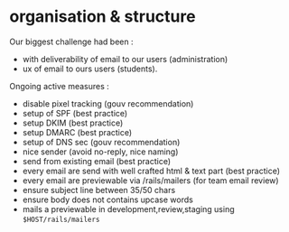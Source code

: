 # organisation & structure

Our biggest challenge had been :

* with deliverability of email to our users (administration)
* ux of email to ours users (students).

Ongoing active measures :

* disable pixel tracking (gouv recommendation)
* setup of SPF (best practice)
* setup DKIM (best practice)
* setup DMARC (best practice)
* setup of DNS sec (gouv recommendation)
* nice sender (avoid no-reply, nice naming)
* send from existing email (best practice)
* every email are send with well crafted html & text part (best practice)
* every email are previewable via /rails/mailers (for team email review)
* ensure subject line between 35/50 chars
* ensure body does not contains upcase words
* mails a previewable in development,review,staging using `$HOST/rails/mailers`
